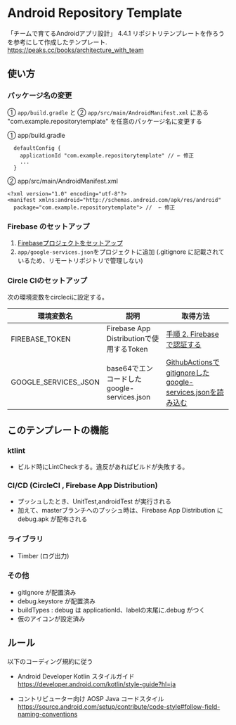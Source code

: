 # Android Repository Template
「チームで育てるAndroidアプリ設計」 4.4.1 リポジトリテンプレートを作ろう　を参考にして作成したテンプレート. 
https://peaks.cc/books/architecture_with_team

## 使い方

### パッケージ名の変更

① `app/build.gradle` と ② `app/src/main/AndroidManifest.xml` にある "com.example.repositorytemplate" を任意のパッケージ名に変更する

① app/build.gradle

```
  defaultConfig {
    applicationId "com.example.repositorytemplate" // ← 修正
    ...
  }
```

② app/src/main/AndroidManifest.xml

```
<?xml version="1.0" encoding="utf-8"?>
<manifest xmlns:android="http://schemas.android.com/apk/res/android"
  package="com.example.repositorytemplate"> //  ← 修正
```

### Firebase のセットアップ
 1. [Firebaseプロジェクトをセットアップ](https://firebase.google.com/docs/android/setup?hl=ja#console)
 2. `app/google-services.json`をプロジェクトに追加 (.gitignore に記載されているため、リモートリポジトリで管理しない)


### Circle CIのセットアップ

次の環境変数をcircleciに設定する。

| 環境変数名 | 説明 | 取得方法 |
| --- | --- | --- |
| FIREBASE_TOKEN | Firebase App Distributionで使用するToken |  [手順 2. Firebase で認証する](https://firebase.google.com/docs/app-distribution/android/distribute-gradle?hl=ja#step_2_authenticate_with_firebase) |
| GOOGLE_SERVICES_JSON | base64でエンコードしたgoogle-services.json | [GithubActionsでgitignoreしたgoogle-services.jsonを読み込む](https://qiita.com/sudo5in5k/items/5b6da5dbba3fc2514319) |

## このテンプレートの機能

### ktlint
- ビルド時にLintCheckする。違反があればビルドが失敗する。

### CI/CD (CircleCI , Firebase App Distribution)
- プッシュしたとき、UnitTest,androidTest が実行される
- 加えて、masterブランチへのプッシュ時は、Firebase App Distribution に debug.apk が配布される

### ライブラリ
- Timber (ログ出力)

### その他
- gitIgnore が配置済み
- debug.keystore が配置済み
- buildTypes : debug は applicationId、labelの末尾に.debug がつく
- 仮のアイコンが設定済み

## ルール
以下のコーディング規約に従う
- Android Developer Kotlin スタイルガイド   
https://developer.android.com/kotlin/style-guide?hl=ja  


- コントリビューター向け AOSP Java コードスタイル  
https://source.android.com/setup/contribute/code-style#follow-field-naming-conventions
